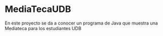 # MediaTecaUDB
En este proyecto se da a conocer un programa de Java que muestra una Mediateca para los estudiantes UDB
